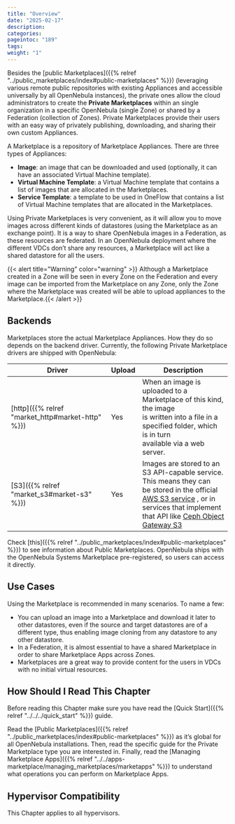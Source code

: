 ```yaml
---
title: "Overview"
date: "2025-02-17"
description:
categories:
pageintoc: "189"
tags:
weight: "1"
---
```


<a id="private-marketplace-overview"></a>

<!--# Overview -->

Besides the [public Marketplaces]({{% relref "../public_marketplaces/index#public-marketplaces" %}}) (leveraging various remote public repositories with existing Appliances and accessible universally by all OpenNebula instances), the private ones allow the cloud administrators to create the **Private Marketplaces** within an single organization in a specific OpenNebula (single Zone) or shared by a Federation (collection of Zones). Private Marketplaces provide their users with an easy way of privately publishing, downloading, and sharing their own custom Appliances.

A Marketplace is a repository of Marketplace Appliances. There are three types of Appliances:

- **Image**: an image that can be downloaded and used (optionally, it can have an associated Virtual Machine template).
- **Virtual Machine Template**: a Virtual Machine template that contains a list of images that are allocated in the Marketplaces.
- **Service Template**: a template to be used in OneFlow that contains a list of Virtual Machine templates that are allocated in the Marketplaces.

Using Private Marketplaces is very convenient, as it will allow you to move images across different kinds of datastores (using the Marketplace as an exchange point). It is a way to share OpenNebula images in a Federation, as these resources are federated. In an OpenNebula deployment where the different VDCs don’t share any resources, a Marketplace will act like a shared datastore for all the users.

{{< alert title="Warning" color="warning" >}}
Although a Marketplace created in a Zone will be seen in every Zone on the Federation and every image can be imported from the Marketplace on any Zone, only the Zone where the Marketplace was created will be able to upload appliances to the Marketplace.{{< /alert >}} 

## Backends

Marketplaces store the actual Marketplace Appliances. How they do so depends on the backend driver. Currently, the following Private Marketplace drivers are shipped with OpenNebula:

| Driver                          | Upload   | Description                                                                                                                                                                                                                                                            |
|---------------------------------|----------|------------------------------------------------------------------------------------------------------------------------------------------------------------------------------------------------------------------------------------------------------------------------|
| [http]({{% relref "market_http#market-http" %}}) | Yes      | When an image is uploaded to a Marketplace of this kind, the image<br/>is written into a file in a specified folder, which is in turn<br/>available via a web server.                                                                                                  |
| [S3]({{% relref "market_s3#market-s3" %}})       | Yes      | Images are stored to an S3 API-capable service. This means they can<br/>be stored in the official [AWS S3 service](https://aws.amazon.com/s3/) , or in services that implement<br/>that API like [Ceph Object Gateway S3](https://docs.ceph.com/en/latest/radosgw/s3/) |

Check [this]({{% relref "../public_marketplaces/index#public-marketplaces" %}}) to see information about Public Marketplaces. OpenNebula ships with the OpenNebula Systems Marketplace pre-registered, so users can access it directly.

## Use Cases

Using the Marketplace is recommended in many scenarios. To name a few:

* You can upload an image into a Marketplace and download it later to other datastores, even if the source and target datastores are of a different type, thus enabling image cloning from any datastore to any other datastore.
* In a Federation, it is almost essential to have a shared Marketplace in order to share Marketplace Apps across Zones.
* Marketplaces are a great way to provide content for the users in VDCs with no initial virtual resources.

## How Should I Read This Chapter

Before reading this Chapter make sure you have read the [Quick Start]({{% relref "../../../quick_start" %}}) guide.

Read the [Public Marketplaces]({{% relref "../public_marketplaces/index#public-marketplaces" %}}) as it’s global for all OpenNebula installations. Then, read the specific guide for the Private Marketplace type you are interested in. Finally, read the [Managing Marketplace Apps]({{% relref "../../apps-marketplace/managing_marketplaces/marketapps" %}}) to understand what operations you can perform on Marketplace Apps.

## Hypervisor Compatibility

This Chapter applies to all hypervisors.
